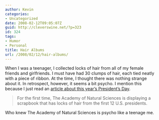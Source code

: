 ```yaml
---
author: Kevin
categories:
- Uncategorized
date: 2008-02-12T09:05:07Z
guid: http://cleverswine.net/?p=323
id: 324
tags:
- Humor
- Personal
title: Hair Albums
url: /2008/02/12/hair-albums/
---
```


When I was a teenager, I collected locks of hair from all of my female friends and girlfriends. I must have had 30 clumps of hair, each tied neatly with a piece of ribbon. At the time, I thought there was nothing strange about it. In retrospect, however, it seems a bit psycho. I mention this because I just read an [article about this year&#8217;s President&#8217;s Day](http://www.msnbc.msn.com/id/23103392/).

> For the first time, The Academy of Natural Sciences is displaying a scrapbook that has locks of hair from the first 12 U.S. presidents.

Who knew The Academy of Natural Sciences is psycho like a teenage me.
